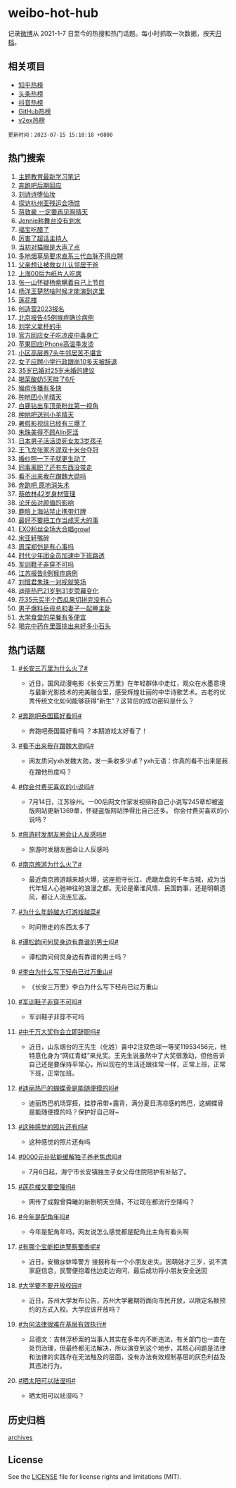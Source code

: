 # weibo-hot-hub

记录[微博](https://www.weibo.com)从 2021-1-7 日至今的热搜和热门话题。每小时抓取一次数据，按天[归档](archives)。

## 相关项目

- [知乎热榜](https://github.com/lonnyzhang423/zhihu-hot-hub)
- [头条热榜](https://github.com/lonnyzhang423/toutiao-hot-hub)
- [抖音热榜](https://github.com/lonnyzhang423/douyin-hot-hub)
- [GitHub热榜](https://github.com/lonnyzhang423/github-hot-hub)
- [v2ex热榜](https://github.com/lonnyzhang423/v2ex-hot-hub)


`更新时间：2023-07-15 15:10:18 +0800`

## 热门搜索

1. [主题教育最新学习笔记](https://m.weibo.cn/search?containerid=100103type%3D1%26t%3D10%26q%3D%23%E4%B8%BB%E9%A2%98%E6%95%99%E8%82%B2%E6%9C%80%E6%96%B0%E5%AD%A6%E4%B9%A0%E7%AC%94%E8%AE%B0%23&stream_entry_id=51&isnewpage=1&extparam=seat%3D1%26pos%3D0%26c_type%3D51%26dgr%3D0%26cate%3D10103%26stream_entry_id%3D51%26filter_type%3Drealtimehot%26display_time%3D1689405016%26pre_seqid%3D1689405016770019707106&luicode=10000011&lfid=106003type%253D25%2526t%253D3%2526disable_hot%253D1%2526filter_type%253Drealtimehot)
1. [奔跑吧后期回应](https://m.weibo.cn/search?containerid=100103type%3D1%26t%3D10%26q%3D%23%E5%A5%94%E8%B7%91%E5%90%A7%E5%90%8E%E6%9C%9F%E5%9B%9E%E5%BA%94%23&stream_entry_id=31&isnewpage=1&extparam=seat%3D1%26band_rank%3D1%26flag%3D1%26dgr%3D0%26lcate%3D5001%26filter_type%3Drealtimehot%26stream_entry_id%3D31%26pos%3D0%26c_type%3D31%26realpos%3D1%26q%3D%2523%25E5%25A5%2594%25E8%25B7%2591%25E5%2590%25A7%25E5%2590%258E%25E6%259C%259F%25E5%259B%259E%25E5%25BA%2594%2523%26cate%3D5001%26display_time%3D1689405016%26pre_seqid%3D1689405016770019707106&luicode=10000011&lfid=106003type%253D25%2526t%253D3%2526disable_hot%253D1%2526filter_type%253Drealtimehot)
1. [刘诗诗堕仙妆](https://m.weibo.cn/search?containerid=100103type%3D1%26t%3D10%26q%3D%E5%88%98%E8%AF%97%E8%AF%97%E5%A0%95%E4%BB%99%E5%A6%86&stream_entry_id=31&isnewpage=1&extparam=seat%3D1%26band_rank%3D2%26flag%3D2%26dgr%3D0%26lcate%3D5001%26filter_type%3Drealtimehot%26stream_entry_id%3D31%26pos%3D1%26c_type%3D31%26realpos%3D2%26q%3D%25E5%2588%2598%25E8%25AF%2597%25E8%25AF%2597%25E5%25A0%2595%25E4%25BB%2599%25E5%25A6%2586%26cate%3D5001%26display_time%3D1689405016%26pre_seqid%3D1689405016770019707106&luicode=10000011&lfid=106003type%253D25%2526t%253D3%2526disable_hot%253D1%2526filter_type%253Drealtimehot)
1. [探访杭州亚残运会场馆](https://m.weibo.cn/search?containerid=100103type%3D1%26t%3D10%26q%3D%23%E6%8E%A2%E8%AE%BF%E6%9D%AD%E5%B7%9E%E4%BA%9A%E6%AE%8B%E8%BF%90%E4%BC%9A%E5%9C%BA%E9%A6%86%23&stream_entry_id=31&isnewpage=1&extparam=seat%3D1%26band_rank%3D3%26flag%3D0%26dgr%3D0%26lcate%3D5001%26filter_type%3Drealtimehot%26stream_entry_id%3D31%26pos%3D2%26c_type%3D31%26realpos%3D3%26q%3D%2523%25E6%258E%25A2%25E8%25AE%25BF%25E6%259D%25AD%25E5%25B7%259E%25E4%25BA%259A%25E6%25AE%258B%25E8%25BF%2590%25E4%25BC%259A%25E5%259C%25BA%25E9%25A6%2586%2523%26cate%3D5001%26display_time%3D1689405016%26pre_seqid%3D1689405016770019707106&luicode=10000011&lfid=106003type%253D25%2526t%253D3%2526disable_hot%253D1%2526filter_type%253Drealtimehot)
1. [蒋敦豪 一定要再见啊晴天](https://m.weibo.cn/search?containerid=100103type%3D1%26t%3D10%26q%3D%E8%92%8B%E6%95%A6%E8%B1%AA+%E4%B8%80%E5%AE%9A%E8%A6%81%E5%86%8D%E8%A7%81%E5%95%8A%E6%99%B4%E5%A4%A9&stream_entry_id=31&isnewpage=1&extparam=seat%3D1%26band_rank%3D4%26flag%3D16%26dgr%3D0%26lcate%3D5001%26filter_type%3Drealtimehot%26stream_entry_id%3D31%26pos%3D3%26c_type%3D31%26realpos%3D4%26q%3D%25E8%2592%258B%25E6%2595%25A6%25E8%25B1%25AA%2520%25E4%25B8%2580%25E5%25AE%259A%25E8%25A6%2581%25E5%2586%258D%25E8%25A7%2581%25E5%2595%258A%25E6%2599%25B4%25E5%25A4%25A9%26cate%3D5001%26display_time%3D1689405016%26pre_seqid%3D1689405016770019707106&luicode=10000011&lfid=106003type%253D25%2526t%253D3%2526disable_hot%253D1%2526filter_type%253Drealtimehot)
1. [Jennie称舞台没有划水](https://m.weibo.cn/search?containerid=100103type%3D1%26t%3D10%26q%3D%23Jennie%E7%A7%B0%E8%88%9E%E5%8F%B0%E6%B2%A1%E6%9C%89%E5%88%92%E6%B0%B4%23&stream_entry_id=31&isnewpage=1&extparam=seat%3D1%26band_rank%3D5%26flag%3D2%26dgr%3D0%26lcate%3D5001%26filter_type%3Drealtimehot%26stream_entry_id%3D31%26pos%3D4%26c_type%3D31%26realpos%3D5%26q%3D%2523Jennie%25E7%25A7%25B0%25E8%2588%259E%25E5%258F%25B0%25E6%25B2%25A1%25E6%259C%2589%25E5%2588%2592%25E6%25B0%25B4%2523%26cate%3D5001%26display_time%3D1689405016%26pre_seqid%3D1689405016770019707106&luicode=10000011&lfid=106003type%253D25%2526t%253D3%2526disable_hot%253D1%2526filter_type%253Drealtimehot)
1. [福宝吃醋了](https://m.weibo.cn/search?containerid=100103type%3D1%26t%3D10%26q%3D%23%E7%A6%8F%E5%AE%9D%E5%90%83%E9%86%8B%E4%BA%86%23&stream_entry_id=31&isnewpage=1&extparam=seat%3D1%26band_rank%3D6%26flag%3D32768%26dgr%3D0%26lcate%3D5001%26filter_type%3Drealtimehot%26stream_entry_id%3D31%26pos%3D5%26c_type%3D31%26realpos%3D6%26q%3D%2523%25E7%25A6%258F%25E5%25AE%259D%25E5%2590%2583%25E9%2586%258B%25E4%25BA%2586%2523%26cate%3D5001%26display_time%3D1689405016%26pre_seqid%3D1689405016770019707106&luicode=10000011&lfid=106003type%253D25%2526t%253D3%2526disable_hot%253D1%2526filter_type%253Drealtimehot)
1. [厉害了超话主持人](https://m.weibo.cn/search?containerid=100103type%3D1%26t%3D10%26q%3D%23%E5%8E%89%E5%AE%B3%E4%BA%86%E8%B6%85%E8%AF%9D%E4%B8%BB%E6%8C%81%E4%BA%BA%23&stream_entry_id=31&isnewpage=1&extparam=seat%3D1%26band_rank%3D7%26is_ad_pos%3D1%26lcate%3D5001%26cate%3D5001%26adid%3D195893%26c_type%3D31%26dgr%3D0%26q%3D%2523%25E5%258E%2589%25E5%25AE%25B3%25E4%25BA%2586%25E8%25B6%2585%25E8%25AF%259D%25E4%25B8%25BB%25E6%258C%2581%25E4%25BA%25BA%2523%26filter_type%3Drealtimehot%26pos%3D6%26stream_entry_id%3D31%26display_time%3D1689405016%26pre_seqid%3D1689405016770019707106&luicode=10000011&lfid=106003type%253D25%2526t%253D3%2526disable_hot%253D1%2526filter_type%253Drealtimehot)
1. [当初对猫眼是大声了点](https://m.weibo.cn/search?containerid=100103type%3D1%26t%3D10%26q%3D%23%E5%BD%93%E5%88%9D%E5%AF%B9%E7%8C%AB%E7%9C%BC%E6%98%AF%E5%A4%A7%E5%A3%B0%E4%BA%86%E7%82%B9%23&stream_entry_id=31&isnewpage=1&extparam=seat%3D1%26band_rank%3D7%26flag%3D1%26dgr%3D0%26lcate%3D5001%26filter_type%3Drealtimehot%26stream_entry_id%3D31%26pos%3D7%26c_type%3D31%26realpos%3D7%26q%3D%2523%25E5%25BD%2593%25E5%2588%259D%25E5%25AF%25B9%25E7%258C%25AB%25E7%259C%25BC%25E6%2598%25AF%25E5%25A4%25A7%25E5%25A3%25B0%25E4%25BA%2586%25E7%2582%25B9%2523%26cate%3D5001%26display_time%3D1689405016%26pre_seqid%3D1689405016770019707106&luicode=10000011&lfid=106003type%253D25%2526t%253D3%2526disable_hot%253D1%2526filter_type%253Drealtimehot)
1. [多地烟草局要求直系三代血脉不得应聘](https://m.weibo.cn/search?containerid=100103type%3D1%26t%3D10%26q%3D%23%E5%A4%9A%E5%9C%B0%E7%83%9F%E8%8D%89%E5%B1%80%E8%A6%81%E6%B1%82%E7%9B%B4%E7%B3%BB%E4%B8%89%E4%BB%A3%E8%A1%80%E8%84%89%E4%B8%8D%E5%BE%97%E5%BA%94%E8%81%98%23&stream_entry_id=31&isnewpage=1&extparam=seat%3D1%26band_rank%3D8%26flag%3D0%26dgr%3D0%26lcate%3D5001%26filter_type%3Drealtimehot%26stream_entry_id%3D31%26pos%3D8%26c_type%3D31%26realpos%3D8%26q%3D%2523%25E5%25A4%259A%25E5%259C%25B0%25E7%2583%259F%25E8%258D%2589%25E5%25B1%2580%25E8%25A6%2581%25E6%25B1%2582%25E7%259B%25B4%25E7%25B3%25BB%25E4%25B8%2589%25E4%25BB%25A3%25E8%25A1%2580%25E8%2584%2589%25E4%25B8%258D%25E5%25BE%2597%25E5%25BA%2594%25E8%2581%2598%2523%26cate%3D5001%26display_time%3D1689405016%26pre_seqid%3D1689405016770019707106&luicode=10000011&lfid=106003type%253D25%2526t%253D3%2526disable_hot%253D1%2526filter_type%253Drealtimehot)
1. [父亲想让被救女儿认邻居干爸](https://m.weibo.cn/search?containerid=100103type%3D1%26t%3D10%26q%3D%23%E7%88%B6%E4%BA%B2%E6%83%B3%E8%AE%A9%E8%A2%AB%E6%95%91%E5%A5%B3%E5%84%BF%E8%AE%A4%E9%82%BB%E5%B1%85%E5%B9%B2%E7%88%B8%23&stream_entry_id=31&isnewpage=1&extparam=seat%3D1%26band_rank%3D9%26flag%3D32768%26dgr%3D0%26lcate%3D5001%26filter_type%3Drealtimehot%26stream_entry_id%3D31%26pos%3D9%26c_type%3D31%26realpos%3D9%26q%3D%2523%25E7%2588%25B6%25E4%25BA%25B2%25E6%2583%25B3%25E8%25AE%25A9%25E8%25A2%25AB%25E6%2595%2591%25E5%25A5%25B3%25E5%2584%25BF%25E8%25AE%25A4%25E9%2582%25BB%25E5%25B1%2585%25E5%25B9%25B2%25E7%2588%25B8%2523%26cate%3D5001%26display_time%3D1689405016%26pre_seqid%3D1689405016770019707106&luicode=10000011&lfid=106003type%253D25%2526t%253D3%2526disable_hot%253D1%2526filter_type%253Drealtimehot)
1. [上海00后为纸片人吃席](https://m.weibo.cn/search?containerid=100103type%3D1%26t%3D10%26q%3D%23%E4%B8%8A%E6%B5%B700%E5%90%8E%E4%B8%BA%E7%BA%B8%E7%89%87%E4%BA%BA%E5%90%83%E5%B8%AD%23&stream_entry_id=31&isnewpage=1&extparam=seat%3D1%26band_rank%3D10%26flag%3D0%26dgr%3D0%26lcate%3D5001%26filter_type%3Drealtimehot%26stream_entry_id%3D31%26pos%3D10%26c_type%3D31%26realpos%3D10%26q%3D%2523%25E4%25B8%258A%25E6%25B5%25B700%25E5%2590%258E%25E4%25B8%25BA%25E7%25BA%25B8%25E7%2589%2587%25E4%25BA%25BA%25E5%2590%2583%25E5%25B8%25AD%2523%26cate%3D5001%26display_time%3D1689405016%26pre_seqid%3D1689405016770019707106&luicode=10000011&lfid=106003type%253D25%2526t%253D3%2526disable_hot%253D1%2526filter_type%253Drealtimehot)
1. [张一山怀疑杨紫瞒着自己上节目](https://m.weibo.cn/search?containerid=100103type%3D1%26t%3D10%26q%3D%23%E5%BC%A0%E4%B8%80%E5%B1%B1%E6%80%80%E7%96%91%E6%9D%A8%E7%B4%AB%E7%9E%92%E7%9D%80%E8%87%AA%E5%B7%B1%E4%B8%8A%E8%8A%82%E7%9B%AE%23&stream_entry_id=31&isnewpage=1&extparam=seat%3D1%26band_rank%3D11%26flag%3D2%26dgr%3D0%26lcate%3D5001%26filter_type%3Drealtimehot%26stream_entry_id%3D31%26pos%3D11%26c_type%3D31%26realpos%3D11%26q%3D%2523%25E5%25BC%25A0%25E4%25B8%2580%25E5%25B1%25B1%25E6%2580%2580%25E7%2596%2591%25E6%259D%25A8%25E7%25B4%25AB%25E7%259E%2592%25E7%259D%2580%25E8%2587%25AA%25E5%25B7%25B1%25E4%25B8%258A%25E8%258A%2582%25E7%259B%25AE%2523%26cate%3D5001%26display_time%3D1689405016%26pre_seqid%3D1689405016770019707106&luicode=10000011&lfid=106003type%253D25%2526t%253D3%2526disable_hot%253D1%2526filter_type%253Drealtimehot)
1. [杨洋王楚然啥时候才能演到这里](https://m.weibo.cn/search?containerid=100103type%3D1%26t%3D10%26q%3D%23%E6%9D%A8%E6%B4%8B%E7%8E%8B%E6%A5%9A%E7%84%B6%E5%95%A5%E6%97%B6%E5%80%99%E6%89%8D%E8%83%BD%E6%BC%94%E5%88%B0%E8%BF%99%E9%87%8C%23&stream_entry_id=31&isnewpage=1&extparam=seat%3D1%26band_rank%3D12%26flag%3D1%26dgr%3D0%26lcate%3D5001%26filter_type%3Drealtimehot%26stream_entry_id%3D31%26pos%3D12%26c_type%3D31%26realpos%3D12%26q%3D%2523%25E6%259D%25A8%25E6%25B4%258B%25E7%258E%258B%25E6%25A5%259A%25E7%2584%25B6%25E5%2595%25A5%25E6%2597%25B6%25E5%2580%2599%25E6%2589%258D%25E8%2583%25BD%25E6%25BC%2594%25E5%2588%25B0%25E8%25BF%2599%25E9%2587%258C%2523%26cate%3D5001%26display_time%3D1689405016%26pre_seqid%3D1689405016770019707106&luicode=10000011&lfid=106003type%253D25%2526t%253D3%2526disable_hot%253D1%2526filter_type%253Drealtimehot)
1. [莲花楼](https://m.weibo.cn/search?containerid=100103type%3D1%26t%3D10%26q%3D%E8%8E%B2%E8%8A%B1%E6%A5%BC&stream_entry_id=31&isnewpage=1&extparam=seat%3D1%26band_rank%3D13%26flag%3D1%26dgr%3D0%26lcate%3D5001%26filter_type%3Drealtimehot%26stream_entry_id%3D31%26pos%3D13%26c_type%3D31%26realpos%3D13%26q%3D%25E8%258E%25B2%25E8%258A%25B1%25E6%25A5%25BC%26cate%3D5001%26display_time%3D1689405016%26pre_seqid%3D1689405016770019707106&luicode=10000011&lfid=106003type%253D25%2526t%253D3%2526disable_hot%253D1%2526filter_type%253Drealtimehot)
1. [创造营2023报名](https://m.weibo.cn/search?containerid=100103type%3D1%26t%3D10%26q%3D%23%E5%88%9B%E9%80%A0%E8%90%A52023%E6%8A%A5%E5%90%8D%23&stream_entry_id=31&isnewpage=1&extparam=seat%3D1%26band_rank%3D14%26flag%3D1%26dgr%3D0%26lcate%3D5001%26filter_type%3Drealtimehot%26stream_entry_id%3D31%26pos%3D14%26c_type%3D31%26realpos%3D14%26q%3D%2523%25E5%2588%259B%25E9%2580%25A0%25E8%2590%25A52023%25E6%258A%25A5%25E5%2590%258D%2523%26cate%3D5001%26display_time%3D1689405016%26pre_seqid%3D1689405016770019707106&luicode=10000011&lfid=106003type%253D25%2526t%253D3%2526disable_hot%253D1%2526filter_type%253Drealtimehot)
1. [北京报告45例猴痘确诊病例](https://m.weibo.cn/search?containerid=100103type%3D1%26t%3D10%26q%3D%23%E5%8C%97%E4%BA%AC%E6%8A%A5%E5%91%8A45%E4%BE%8B%E7%8C%B4%E7%97%98%E7%A1%AE%E8%AF%8A%E7%97%85%E4%BE%8B%23&stream_entry_id=31&isnewpage=1&extparam=seat%3D1%26band_rank%3D15%26flag%3D0%26dgr%3D0%26lcate%3D5001%26filter_type%3Drealtimehot%26stream_entry_id%3D31%26pos%3D15%26c_type%3D31%26realpos%3D15%26q%3D%2523%25E5%258C%2597%25E4%25BA%25AC%25E6%258A%25A5%25E5%2591%258A45%25E4%25BE%258B%25E7%258C%25B4%25E7%2597%2598%25E7%25A1%25AE%25E8%25AF%258A%25E7%2597%2585%25E4%25BE%258B%2523%26cate%3D5001%26display_time%3D1689405016%26pre_seqid%3D1689405016770019707106&luicode=10000011&lfid=106003type%253D25%2526t%253D3%2526disable_hot%253D1%2526filter_type%253Drealtimehot)
1. [刘学义拿杯的手](https://m.weibo.cn/search?containerid=100103type%3D1%26t%3D10%26q%3D%23%E5%88%98%E5%AD%A6%E4%B9%89%E6%8B%BF%E6%9D%AF%E7%9A%84%E6%89%8B%23&stream_entry_id=31&isnewpage=1&extparam=seat%3D1%26band_rank%3D16%26flag%3D1%26dgr%3D0%26lcate%3D5001%26filter_type%3Drealtimehot%26stream_entry_id%3D31%26pos%3D16%26c_type%3D31%26realpos%3D16%26q%3D%2523%25E5%2588%2598%25E5%25AD%25A6%25E4%25B9%2589%25E6%258B%25BF%25E6%259D%25AF%25E7%259A%2584%25E6%2589%258B%2523%26cate%3D5001%26display_time%3D1689405016%26pre_seqid%3D1689405016770019707106&luicode=10000011&lfid=106003type%253D25%2526t%253D3%2526disable_hot%253D1%2526filter_type%253Drealtimehot)
1. [官方回应女子吃凉皮中毒身亡](https://m.weibo.cn/search?containerid=100103type%3D1%26t%3D10%26q%3D%23%E5%AE%98%E6%96%B9%E5%9B%9E%E5%BA%94%E5%A5%B3%E5%AD%90%E5%90%83%E5%87%89%E7%9A%AE%E4%B8%AD%E6%AF%92%E8%BA%AB%E4%BA%A1%23&stream_entry_id=31&isnewpage=1&extparam=seat%3D1%26band_rank%3D17%26flag%3D0%26dgr%3D0%26lcate%3D5001%26filter_type%3Drealtimehot%26stream_entry_id%3D31%26pos%3D17%26c_type%3D31%26realpos%3D17%26q%3D%2523%25E5%25AE%2598%25E6%2596%25B9%25E5%259B%259E%25E5%25BA%2594%25E5%25A5%25B3%25E5%25AD%2590%25E5%2590%2583%25E5%2587%2589%25E7%259A%25AE%25E4%25B8%25AD%25E6%25AF%2592%25E8%25BA%25AB%25E4%25BA%25A1%2523%26cate%3D5001%26display_time%3D1689405016%26pre_seqid%3D1689405016770019707106&luicode=10000011&lfid=106003type%253D25%2526t%253D3%2526disable_hot%253D1%2526filter_type%253Drealtimehot)
1. [苹果回应iPhone高温季发烫](https://m.weibo.cn/search?containerid=100103type%3D1%26t%3D10%26q%3D%23%E8%8B%B9%E6%9E%9C%E5%9B%9E%E5%BA%94iPhone%E9%AB%98%E6%B8%A9%E5%AD%A3%E5%8F%91%E7%83%AB%23&stream_entry_id=31&isnewpage=1&extparam=seat%3D1%26band_rank%3D18%26flag%3D0%26dgr%3D0%26lcate%3D5001%26filter_type%3Drealtimehot%26stream_entry_id%3D31%26pos%3D18%26c_type%3D31%26realpos%3D18%26q%3D%2523%25E8%258B%25B9%25E6%259E%259C%25E5%259B%259E%25E5%25BA%2594iPhone%25E9%25AB%2598%25E6%25B8%25A9%25E5%25AD%25A3%25E5%258F%2591%25E7%2583%25AB%2523%26cate%3D5001%26display_time%3D1689405016%26pre_seqid%3D1689405016770019707106&luicode=10000011&lfid=106003type%253D25%2526t%253D3%2526disable_hot%253D1%2526filter_type%253Drealtimehot)
1. [小区高层养7头牛邻居苦不堪言](https://m.weibo.cn/search?containerid=100103type%3D1%26t%3D10%26q%3D%23%E5%B0%8F%E5%8C%BA%E9%AB%98%E5%B1%82%E5%85%BB7%E5%A4%B4%E7%89%9B%E9%82%BB%E5%B1%85%E8%8B%A6%E4%B8%8D%E5%A0%AA%E8%A8%80%23&stream_entry_id=31&isnewpage=1&extparam=seat%3D1%26band_rank%3D19%26flag%3D0%26dgr%3D0%26lcate%3D5001%26filter_type%3Drealtimehot%26stream_entry_id%3D31%26pos%3D19%26c_type%3D31%26realpos%3D19%26q%3D%2523%25E5%25B0%258F%25E5%258C%25BA%25E9%25AB%2598%25E5%25B1%2582%25E5%2585%25BB7%25E5%25A4%25B4%25E7%2589%259B%25E9%2582%25BB%25E5%25B1%2585%25E8%258B%25A6%25E4%25B8%258D%25E5%25A0%25AA%25E8%25A8%2580%2523%26cate%3D5001%26display_time%3D1689405016%26pre_seqid%3D1689405016770019707106&luicode=10000011&lfid=106003type%253D25%2526t%253D3%2526disable_hot%253D1%2526filter_type%253Drealtimehot)
1. [女子应聘小学行政跟岗10多天被辞退](https://m.weibo.cn/search?containerid=100103type%3D1%26t%3D10%26q%3D%23%E5%A5%B3%E5%AD%90%E5%BA%94%E8%81%98%E5%B0%8F%E5%AD%A6%E8%A1%8C%E6%94%BF%E8%B7%9F%E5%B2%9710%E5%A4%9A%E5%A4%A9%E8%A2%AB%E8%BE%9E%E9%80%80%23&stream_entry_id=31&isnewpage=1&extparam=seat%3D1%26band_rank%3D20%26flag%3D0%26dgr%3D0%26lcate%3D5001%26filter_type%3Drealtimehot%26stream_entry_id%3D31%26pos%3D20%26c_type%3D31%26realpos%3D20%26q%3D%2523%25E5%25A5%25B3%25E5%25AD%2590%25E5%25BA%2594%25E8%2581%2598%25E5%25B0%258F%25E5%25AD%25A6%25E8%25A1%258C%25E6%2594%25BF%25E8%25B7%259F%25E5%25B2%259710%25E5%25A4%259A%25E5%25A4%25A9%25E8%25A2%25AB%25E8%25BE%259E%25E9%2580%2580%2523%26cate%3D5001%26display_time%3D1689405016%26pre_seqid%3D1689405016770019707106&luicode=10000011&lfid=106003type%253D25%2526t%253D3%2526disable_hot%253D1%2526filter_type%253Drealtimehot)
1. [35岁已婚对25岁未婚的建议](https://m.weibo.cn/search?containerid=100103type%3D1%26t%3D10%26q%3D%2335%E5%B2%81%E5%B7%B2%E5%A9%9A%E5%AF%B925%E5%B2%81%E6%9C%AA%E5%A9%9A%E7%9A%84%E5%BB%BA%E8%AE%AE%23&stream_entry_id=31&isnewpage=1&extparam=seat%3D1%26band_rank%3D21%26flag%3D0%26dgr%3D0%26lcate%3D5001%26filter_type%3Drealtimehot%26stream_entry_id%3D31%26pos%3D21%26c_type%3D31%26realpos%3D21%26q%3D%252335%25E5%25B2%2581%25E5%25B7%25B2%25E5%25A9%259A%25E5%25AF%25B925%25E5%25B2%2581%25E6%259C%25AA%25E5%25A9%259A%25E7%259A%2584%25E5%25BB%25BA%25E8%25AE%25AE%2523%26cate%3D5001%26display_time%3D1689405016%26pre_seqid%3D1689405016770019707106&luicode=10000011&lfid=106003type%253D25%2526t%253D3%2526disable_hot%253D1%2526filter_type%253Drealtimehot)
1. [喝茉酸奶5天胖了6斤](https://m.weibo.cn/search?containerid=100103type%3D1%26t%3D10%26q%3D%23%E5%96%9D%E8%8C%89%E9%85%B8%E5%A5%B65%E5%A4%A9%E8%83%96%E4%BA%866%E6%96%A4%23&stream_entry_id=31&isnewpage=1&extparam=seat%3D1%26band_rank%3D22%26flag%3D0%26dgr%3D0%26lcate%3D5001%26filter_type%3Drealtimehot%26stream_entry_id%3D31%26pos%3D22%26c_type%3D31%26realpos%3D22%26q%3D%2523%25E5%2596%259D%25E8%258C%2589%25E9%2585%25B8%25E5%25A5%25B65%25E5%25A4%25A9%25E8%2583%2596%25E4%25BA%25866%25E6%2596%25A4%2523%26cate%3D5001%26display_time%3D1689405016%26pre_seqid%3D1689405016770019707106&luicode=10000011&lfid=106003type%253D25%2526t%253D3%2526disable_hot%253D1%2526filter_type%253Drealtimehot)
1. [猴痘传播有多快](https://m.weibo.cn/search?containerid=100103type%3D1%26t%3D10%26q%3D%23%E7%8C%B4%E7%97%98%E4%BC%A0%E6%92%AD%E6%9C%89%E5%A4%9A%E5%BF%AB%23&stream_entry_id=31&isnewpage=1&extparam=seat%3D1%26band_rank%3D23%26flag%3D1%26dgr%3D0%26lcate%3D5001%26filter_type%3Drealtimehot%26stream_entry_id%3D31%26pos%3D23%26c_type%3D31%26realpos%3D23%26q%3D%2523%25E7%258C%25B4%25E7%2597%2598%25E4%25BC%25A0%25E6%2592%25AD%25E6%259C%2589%25E5%25A4%259A%25E5%25BF%25AB%2523%26cate%3D5001%26display_time%3D1689405016%26pre_seqid%3D1689405016770019707106&luicode=10000011&lfid=106003type%253D25%2526t%253D3%2526disable_hot%253D1%2526filter_type%253Drealtimehot)
1. [种地团小羊晴天](https://m.weibo.cn/search?containerid=100103type%3D1%26t%3D10%26q%3D%E7%A7%8D%E5%9C%B0%E5%9B%A2%E5%B0%8F%E7%BE%8A%E6%99%B4%E5%A4%A9&stream_entry_id=31&isnewpage=1&extparam=seat%3D1%26band_rank%3D24%26flag%3D0%26dgr%3D0%26lcate%3D5001%26filter_type%3Drealtimehot%26stream_entry_id%3D31%26pos%3D24%26c_type%3D31%26realpos%3D24%26q%3D%25E7%25A7%258D%25E5%259C%25B0%25E5%259B%25A2%25E5%25B0%258F%25E7%25BE%258A%25E6%2599%25B4%25E5%25A4%25A9%26cate%3D5001%26display_time%3D1689405016%26pre_seqid%3D1689405016770019707106&luicode=10000011&lfid=106003type%253D25%2526t%253D3%2526disable_hot%253D1%2526filter_type%253Drealtimehot)
1. [白鹿钻出车顶录粉丝第一视角](https://m.weibo.cn/search?containerid=100103type%3D1%26t%3D10%26q%3D%23%E7%99%BD%E9%B9%BF%E9%92%BB%E5%87%BA%E8%BD%A6%E9%A1%B6%E5%BD%95%E7%B2%89%E4%B8%9D%E7%AC%AC%E4%B8%80%E8%A7%86%E8%A7%92%23&stream_entry_id=31&isnewpage=1&extparam=seat%3D1%26band_rank%3D25%26flag%3D1%26dgr%3D0%26lcate%3D5001%26filter_type%3Drealtimehot%26stream_entry_id%3D31%26pos%3D25%26c_type%3D31%26realpos%3D25%26q%3D%2523%25E7%2599%25BD%25E9%25B9%25BF%25E9%2592%25BB%25E5%2587%25BA%25E8%25BD%25A6%25E9%25A1%25B6%25E5%25BD%2595%25E7%25B2%2589%25E4%25B8%259D%25E7%25AC%25AC%25E4%25B8%2580%25E8%25A7%2586%25E8%25A7%2592%2523%26cate%3D5001%26display_time%3D1689405016%26pre_seqid%3D1689405016770019707106&luicode=10000011&lfid=106003type%253D25%2526t%253D3%2526disable_hot%253D1%2526filter_type%253Drealtimehot)
1. [种地吧送别小羊晴天](https://m.weibo.cn/search?containerid=100103type%3D1%26t%3D10%26q%3D%23%E7%A7%8D%E5%9C%B0%E5%90%A7%E9%80%81%E5%88%AB%E5%B0%8F%E7%BE%8A%E6%99%B4%E5%A4%A9%23&stream_entry_id=31&isnewpage=1&extparam=seat%3D1%26band_rank%3D26%26flag%3D0%26dgr%3D0%26lcate%3D5001%26filter_type%3Drealtimehot%26stream_entry_id%3D31%26pos%3D26%26c_type%3D31%26realpos%3D26%26q%3D%2523%25E7%25A7%258D%25E5%259C%25B0%25E5%2590%25A7%25E9%2580%2581%25E5%2588%25AB%25E5%25B0%258F%25E7%25BE%258A%25E6%2599%25B4%25E5%25A4%25A9%2523%26cate%3D5001%26display_time%3D1689405016%26pre_seqid%3D1689405016770019707106&luicode=10000011&lfid=106003type%253D25%2526t%253D3%2526disable_hot%253D1%2526filter_type%253Drealtimehot)
1. [暑假影视综已经有三爆了](https://m.weibo.cn/search?containerid=100103type%3D1%26t%3D10%26q%3D%23%E6%9A%91%E5%81%87%E5%BD%B1%E8%A7%86%E7%BB%BC%E5%B7%B2%E7%BB%8F%E6%9C%89%E4%B8%89%E7%88%86%E4%BA%86%23&stream_entry_id=31&isnewpage=1&extparam=seat%3D1%26band_rank%3D27%26flag%3D1%26dgr%3D0%26lcate%3D5001%26filter_type%3Drealtimehot%26stream_entry_id%3D31%26pos%3D27%26c_type%3D31%26realpos%3D27%26q%3D%2523%25E6%259A%2591%25E5%2581%2587%25E5%25BD%25B1%25E8%25A7%2586%25E7%25BB%25BC%25E5%25B7%25B2%25E7%25BB%258F%25E6%259C%2589%25E4%25B8%2589%25E7%2588%2586%25E4%25BA%2586%2523%26cate%3D5001%26display_time%3D1689405016%26pre_seqid%3D1689405016770019707106&luicode=10000011&lfid=106003type%253D25%2526t%253D3%2526disable_hot%253D1%2526filter_type%253Drealtimehot)
1. [朱珠美得不顾Alin死活](https://m.weibo.cn/search?containerid=100103type%3D1%26t%3D10%26q%3D%23%E6%9C%B1%E7%8F%A0%E7%BE%8E%E5%BE%97%E4%B8%8D%E9%A1%BEAlin%E6%AD%BB%E6%B4%BB%23&stream_entry_id=31&isnewpage=1&extparam=seat%3D1%26band_rank%3D28%26flag%3D0%26dgr%3D0%26lcate%3D5001%26filter_type%3Drealtimehot%26stream_entry_id%3D31%26pos%3D28%26c_type%3D31%26realpos%3D28%26q%3D%2523%25E6%259C%25B1%25E7%258F%25A0%25E7%25BE%258E%25E5%25BE%2597%25E4%25B8%258D%25E9%25A1%25BEAlin%25E6%25AD%25BB%25E6%25B4%25BB%2523%26cate%3D5001%26display_time%3D1689405016%26pre_seqid%3D1689405016770019707106&luicode=10000011&lfid=106003type%253D25%2526t%253D3%2526disable_hot%253D1%2526filter_type%253Drealtimehot)
1. [日本男子活活烫死女友3岁孩子](https://m.weibo.cn/search?containerid=100103type%3D1%26t%3D10%26q%3D%23%E6%97%A5%E6%9C%AC%E7%94%B7%E5%AD%90%E6%B4%BB%E6%B4%BB%E7%83%AB%E6%AD%BB%E5%A5%B3%E5%8F%8B3%E5%B2%81%E5%AD%A9%E5%AD%90%23&stream_entry_id=31&isnewpage=1&extparam=seat%3D1%26band_rank%3D29%26flag%3D0%26dgr%3D0%26lcate%3D5001%26filter_type%3Drealtimehot%26stream_entry_id%3D31%26pos%3D29%26c_type%3D31%26realpos%3D29%26q%3D%2523%25E6%2597%25A5%25E6%259C%25AC%25E7%2594%25B7%25E5%25AD%2590%25E6%25B4%25BB%25E6%25B4%25BB%25E7%2583%25AB%25E6%25AD%25BB%25E5%25A5%25B3%25E5%258F%258B3%25E5%25B2%2581%25E5%25AD%25A9%25E5%25AD%2590%2523%26cate%3D5001%26display_time%3D1689405016%26pre_seqid%3D1689405016770019707106&luicode=10000011&lfid=106003type%253D25%2526t%253D3%2526disable_hot%253D1%2526filter_type%253Drealtimehot)
1. [王飞龙张家齐混双十米台夺冠](https://m.weibo.cn/search?containerid=100103type%3D1%26t%3D10%26q%3D%23%E7%8E%8B%E9%A3%9E%E9%BE%99%E5%BC%A0%E5%AE%B6%E9%BD%90%E6%B7%B7%E5%8F%8C%E5%8D%81%E7%B1%B3%E5%8F%B0%E5%A4%BA%E5%86%A0%23&stream_entry_id=31&isnewpage=1&extparam=seat%3D1%26band_rank%3D30%26flag%3D0%26dgr%3D0%26lcate%3D5001%26filter_type%3Drealtimehot%26stream_entry_id%3D31%26pos%3D30%26c_type%3D31%26realpos%3D30%26q%3D%2523%25E7%258E%258B%25E9%25A3%259E%25E9%25BE%2599%25E5%25BC%25A0%25E5%25AE%25B6%25E9%25BD%2590%25E6%25B7%25B7%25E5%258F%258C%25E5%258D%2581%25E7%25B1%25B3%25E5%258F%25B0%25E5%25A4%25BA%25E5%2586%25A0%2523%26cate%3D5001%26display_time%3D1689405016%26pre_seqid%3D1689405016770019707106&luicode=10000011&lfid=106003type%253D25%2526t%253D3%2526disable_hot%253D1%2526filter_type%253Drealtimehot)
1. [婚纱照一下子就更生动了](https://m.weibo.cn/search?containerid=100103type%3D1%26t%3D10%26q%3D%E5%A9%9A%E7%BA%B1%E7%85%A7%E4%B8%80%E4%B8%8B%E5%AD%90%E5%B0%B1%E6%9B%B4%E7%94%9F%E5%8A%A8%E4%BA%86&stream_entry_id=31&isnewpage=1&extparam=seat%3D1%26band_rank%3D31%26flag%3D1%26dgr%3D0%26lcate%3D5001%26filter_type%3Drealtimehot%26stream_entry_id%3D31%26pos%3D31%26c_type%3D31%26realpos%3D31%26q%3D%25E5%25A9%259A%25E7%25BA%25B1%25E7%2585%25A7%25E4%25B8%2580%25E4%25B8%258B%25E5%25AD%2590%25E5%25B0%25B1%25E6%259B%25B4%25E7%2594%259F%25E5%258A%25A8%25E4%25BA%2586%26cate%3D5001%26display_time%3D1689405016%26pre_seqid%3D1689405016770019707106&luicode=10000011&lfid=106003type%253D25%2526t%253D3%2526disable_hot%253D1%2526filter_type%253Drealtimehot)
1. [同事离职了还有东西没带走](https://m.weibo.cn/search?containerid=100103type%3D1%26t%3D10%26q%3D%E5%90%8C%E4%BA%8B%E7%A6%BB%E8%81%8C%E4%BA%86%E8%BF%98%E6%9C%89%E4%B8%9C%E8%A5%BF%E6%B2%A1%E5%B8%A6%E8%B5%B0&stream_entry_id=31&isnewpage=1&extparam=seat%3D1%26band_rank%3D32%26flag%3D1%26dgr%3D0%26lcate%3D5001%26filter_type%3Drealtimehot%26stream_entry_id%3D31%26pos%3D32%26c_type%3D31%26realpos%3D32%26q%3D%25E5%2590%258C%25E4%25BA%258B%25E7%25A6%25BB%25E8%2581%258C%25E4%25BA%2586%25E8%25BF%2598%25E6%259C%2589%25E4%25B8%259C%25E8%25A5%25BF%25E6%25B2%25A1%25E5%25B8%25A6%25E8%25B5%25B0%26cate%3D5001%26display_time%3D1689405016%26pre_seqid%3D1689405016770019707106&luicode=10000011&lfid=106003type%253D25%2526t%253D3%2526disable_hot%253D1%2526filter_type%253Drealtimehot)
1. [看不出来我在蹭魏大勋吗](https://m.weibo.cn/search?containerid=100103type%3D1%26t%3D10%26q%3D%23%E7%9C%8B%E4%B8%8D%E5%87%BA%E6%9D%A5%E6%88%91%E5%9C%A8%E8%B9%AD%E9%AD%8F%E5%A4%A7%E5%8B%8B%E5%90%97%23&stream_entry_id=31&isnewpage=1&extparam=seat%3D1%26band_rank%3D33%26flag%3D1%26dgr%3D0%26lcate%3D5001%26filter_type%3Drealtimehot%26stream_entry_id%3D31%26pos%3D33%26c_type%3D31%26realpos%3D33%26q%3D%2523%25E7%259C%258B%25E4%25B8%258D%25E5%2587%25BA%25E6%259D%25A5%25E6%2588%2591%25E5%259C%25A8%25E8%25B9%25AD%25E9%25AD%258F%25E5%25A4%25A7%25E5%258B%258B%25E5%2590%2597%2523%26cate%3D5001%26display_time%3D1689405016%26pre_seqid%3D1689405016770019707106&luicode=10000011&lfid=106003type%253D25%2526t%253D3%2526disable_hot%253D1%2526filter_type%253Drealtimehot)
1. [奔跑吧 原地消失术](https://m.weibo.cn/search?containerid=100103type%3D1%26t%3D10%26q%3D%E5%A5%94%E8%B7%91%E5%90%A7+%E5%8E%9F%E5%9C%B0%E6%B6%88%E5%A4%B1%E6%9C%AF&stream_entry_id=31&isnewpage=1&extparam=seat%3D1%26band_rank%3D34%26flag%3D0%26dgr%3D0%26lcate%3D5001%26filter_type%3Drealtimehot%26stream_entry_id%3D31%26pos%3D34%26c_type%3D31%26realpos%3D34%26q%3D%25E5%25A5%2594%25E8%25B7%2591%25E5%2590%25A7%2520%25E5%258E%259F%25E5%259C%25B0%25E6%25B6%2588%25E5%25A4%25B1%25E6%259C%25AF%26cate%3D5001%26display_time%3D1689405016%26pre_seqid%3D1689405016770019707106&luicode=10000011&lfid=106003type%253D25%2526t%253D3%2526disable_hot%253D1%2526filter_type%253Drealtimehot)
1. [蔡依林42岁身材管理](https://m.weibo.cn/search?containerid=100103type%3D1%26t%3D10%26q%3D%23%E8%94%A1%E4%BE%9D%E6%9E%9742%E5%B2%81%E8%BA%AB%E6%9D%90%E7%AE%A1%E7%90%86%23&stream_entry_id=31&isnewpage=1&extparam=seat%3D1%26band_rank%3D35%26flag%3D1%26dgr%3D0%26lcate%3D5001%26filter_type%3Drealtimehot%26stream_entry_id%3D31%26pos%3D35%26c_type%3D31%26realpos%3D35%26q%3D%2523%25E8%2594%25A1%25E4%25BE%259D%25E6%259E%259742%25E5%25B2%2581%25E8%25BA%25AB%25E6%259D%2590%25E7%25AE%25A1%25E7%2590%2586%2523%26cate%3D5001%26display_time%3D1689405016%26pre_seqid%3D1689405016770019707106&luicode=10000011&lfid=106003type%253D25%2526t%253D3%2526disable_hot%253D1%2526filter_type%253Drealtimehot)
1. [论牙齿对颜值的影响](https://m.weibo.cn/search?containerid=100103type%3D1%26t%3D10%26q%3D%E8%AE%BA%E7%89%99%E9%BD%BF%E5%AF%B9%E9%A2%9C%E5%80%BC%E7%9A%84%E5%BD%B1%E5%93%8D&stream_entry_id=31&isnewpage=1&extparam=seat%3D1%26band_rank%3D36%26flag%3D1%26dgr%3D0%26lcate%3D5001%26filter_type%3Drealtimehot%26stream_entry_id%3D31%26pos%3D36%26c_type%3D31%26realpos%3D36%26q%3D%25E8%25AE%25BA%25E7%2589%2599%25E9%25BD%25BF%25E5%25AF%25B9%25E9%25A2%259C%25E5%2580%25BC%25E7%259A%2584%25E5%25BD%25B1%25E5%2593%258D%26cate%3D5001%26display_time%3D1689405016%26pre_seqid%3D1689405016770019707106&luicode=10000011&lfid=106003type%253D25%2526t%253D3%2526disable_hot%253D1%2526filter_type%253Drealtimehot)
1. [鹿晗上海站禁止携带灯牌](https://m.weibo.cn/search?containerid=100103type%3D1%26t%3D10%26q%3D%23%E9%B9%BF%E6%99%97%E4%B8%8A%E6%B5%B7%E7%AB%99%E7%A6%81%E6%AD%A2%E6%90%BA%E5%B8%A6%E7%81%AF%E7%89%8C%23&stream_entry_id=31&isnewpage=1&extparam=seat%3D1%26band_rank%3D37%26flag%3D0%26dgr%3D0%26lcate%3D5001%26filter_type%3Drealtimehot%26stream_entry_id%3D31%26pos%3D37%26c_type%3D31%26realpos%3D37%26q%3D%2523%25E9%25B9%25BF%25E6%2599%2597%25E4%25B8%258A%25E6%25B5%25B7%25E7%25AB%2599%25E7%25A6%2581%25E6%25AD%25A2%25E6%2590%25BA%25E5%25B8%25A6%25E7%2581%25AF%25E7%2589%258C%2523%26cate%3D5001%26display_time%3D1689405016%26pre_seqid%3D1689405016770019707106&luicode=10000011&lfid=106003type%253D25%2526t%253D3%2526disable_hot%253D1%2526filter_type%253Drealtimehot)
1. [最好不要把工作当成天大的事](https://m.weibo.cn/search?containerid=100103type%3D1%26t%3D10%26q%3D%23%E6%9C%80%E5%A5%BD%E4%B8%8D%E8%A6%81%E6%8A%8A%E5%B7%A5%E4%BD%9C%E5%BD%93%E6%88%90%E5%A4%A9%E5%A4%A7%E7%9A%84%E4%BA%8B%23&stream_entry_id=31&isnewpage=1&extparam=seat%3D1%26band_rank%3D38%26flag%3D0%26dgr%3D0%26lcate%3D5001%26filter_type%3Drealtimehot%26stream_entry_id%3D31%26pos%3D38%26c_type%3D31%26realpos%3D38%26q%3D%2523%25E6%259C%2580%25E5%25A5%25BD%25E4%25B8%258D%25E8%25A6%2581%25E6%258A%258A%25E5%25B7%25A5%25E4%25BD%259C%25E5%25BD%2593%25E6%2588%2590%25E5%25A4%25A9%25E5%25A4%25A7%25E7%259A%2584%25E4%25BA%258B%2523%26cate%3D5001%26display_time%3D1689405016%26pre_seqid%3D1689405016770019707106&luicode=10000011&lfid=106003type%253D25%2526t%253D3%2526disable_hot%253D1%2526filter_type%253Drealtimehot)
1. [EXO粉丝全场大合唱growl](https://m.weibo.cn/search?containerid=100103type%3D1%26t%3D10%26q%3D%23EXO%E7%B2%89%E4%B8%9D%E5%85%A8%E5%9C%BA%E5%A4%A7%E5%90%88%E5%94%B1growl%23&stream_entry_id=31&isnewpage=1&extparam=seat%3D1%26band_rank%3D39%26flag%3D1%26dgr%3D0%26lcate%3D5001%26filter_type%3Drealtimehot%26stream_entry_id%3D31%26pos%3D39%26c_type%3D31%26realpos%3D39%26q%3D%2523EXO%25E7%25B2%2589%25E4%25B8%259D%25E5%2585%25A8%25E5%259C%25BA%25E5%25A4%25A7%25E5%2590%2588%25E5%2594%25B1growl%2523%26cate%3D5001%26display_time%3D1689405016%26pre_seqid%3D1689405016770019707106&luicode=10000011&lfid=106003type%253D25%2526t%253D3%2526disable_hot%253D1%2526filter_type%253Drealtimehot)
1. [宋亚轩嘴碎](https://m.weibo.cn/search?containerid=100103type%3D1%26t%3D10%26q%3D%23%E5%AE%8B%E4%BA%9A%E8%BD%A9%E5%98%B4%E7%A2%8E%23&stream_entry_id=31&isnewpage=1&extparam=seat%3D1%26band_rank%3D40%26flag%3D1%26dgr%3D0%26lcate%3D5001%26filter_type%3Drealtimehot%26stream_entry_id%3D31%26pos%3D40%26c_type%3D31%26realpos%3D40%26q%3D%2523%25E5%25AE%258B%25E4%25BA%259A%25E8%25BD%25A9%25E5%2598%25B4%25E7%25A2%258E%2523%26cate%3D5001%26display_time%3D1689405016%26pre_seqid%3D1689405016770019707106&luicode=10000011&lfid=106003type%253D25%2526t%253D3%2526disable_hot%253D1%2526filter_type%253Drealtimehot)
1. [周深郑恺是有心事吗](https://m.weibo.cn/search?containerid=100103type%3D1%26t%3D10%26q%3D%23%E5%91%A8%E6%B7%B1%E9%83%91%E6%81%BA%E6%98%AF%E6%9C%89%E5%BF%83%E4%BA%8B%E5%90%97%23&stream_entry_id=31&isnewpage=1&extparam=seat%3D1%26band_rank%3D41%26flag%3D0%26dgr%3D0%26lcate%3D5001%26filter_type%3Drealtimehot%26stream_entry_id%3D31%26pos%3D41%26c_type%3D31%26realpos%3D41%26q%3D%2523%25E5%2591%25A8%25E6%25B7%25B1%25E9%2583%2591%25E6%2581%25BA%25E6%2598%25AF%25E6%259C%2589%25E5%25BF%2583%25E4%25BA%258B%25E5%2590%2597%2523%26cate%3D5001%26display_time%3D1689405016%26pre_seqid%3D1689405016770019707106&luicode=10000011&lfid=106003type%253D25%2526t%253D3%2526disable_hot%253D1%2526filter_type%253Drealtimehot)
1. [时代少年团全员加速中下班路透](https://m.weibo.cn/search?containerid=100103type%3D1%26t%3D10%26q%3D%23%E6%97%B6%E4%BB%A3%E5%B0%91%E5%B9%B4%E5%9B%A2%E5%85%A8%E5%91%98%E5%8A%A0%E9%80%9F%E4%B8%AD%E4%B8%8B%E7%8F%AD%E8%B7%AF%E9%80%8F%23&stream_entry_id=31&isnewpage=1&extparam=seat%3D1%26band_rank%3D42%26flag%3D1%26dgr%3D0%26lcate%3D5001%26filter_type%3Drealtimehot%26stream_entry_id%3D31%26pos%3D42%26c_type%3D31%26realpos%3D42%26q%3D%2523%25E6%2597%25B6%25E4%25BB%25A3%25E5%25B0%2591%25E5%25B9%25B4%25E5%259B%25A2%25E5%2585%25A8%25E5%2591%2598%25E5%258A%25A0%25E9%2580%259F%25E4%25B8%25AD%25E4%25B8%258B%25E7%258F%25AD%25E8%25B7%25AF%25E9%2580%258F%2523%26cate%3D5001%26display_time%3D1689405016%26pre_seqid%3D1689405016770019707106&luicode=10000011&lfid=106003type%253D25%2526t%253D3%2526disable_hot%253D1%2526filter_type%253Drealtimehot)
1. [军训鞋子非穿不可吗](https://m.weibo.cn/search?containerid=100103type%3D1%26t%3D10%26q%3D%23%E5%86%9B%E8%AE%AD%E9%9E%8B%E5%AD%90%E9%9D%9E%E7%A9%BF%E4%B8%8D%E5%8F%AF%E5%90%97%23&stream_entry_id=31&isnewpage=1&extparam=seat%3D1%26band_rank%3D43%26flag%3D1%26dgr%3D0%26lcate%3D5001%26filter_type%3Drealtimehot%26stream_entry_id%3D31%26pos%3D43%26c_type%3D31%26realpos%3D43%26q%3D%2523%25E5%2586%259B%25E8%25AE%25AD%25E9%259E%258B%25E5%25AD%2590%25E9%259D%259E%25E7%25A9%25BF%25E4%25B8%258D%25E5%258F%25AF%25E5%2590%2597%2523%26cate%3D5001%26display_time%3D1689405016%26pre_seqid%3D1689405016770019707106&luicode=10000011&lfid=106003type%253D25%2526t%253D3%2526disable_hot%253D1%2526filter_type%253Drealtimehot)
1. [江苏报告8例猴痘病例](https://m.weibo.cn/search?containerid=100103type%3D1%26t%3D10%26q%3D%23%E6%B1%9F%E8%8B%8F%E6%8A%A5%E5%91%8A8%E4%BE%8B%E7%8C%B4%E7%97%98%E7%97%85%E4%BE%8B%23&stream_entry_id=31&isnewpage=1&extparam=seat%3D1%26band_rank%3D44%26flag%3D0%26dgr%3D0%26lcate%3D5001%26filter_type%3Drealtimehot%26stream_entry_id%3D31%26pos%3D44%26c_type%3D31%26realpos%3D44%26q%3D%2523%25E6%25B1%259F%25E8%258B%258F%25E6%258A%25A5%25E5%2591%258A8%25E4%25BE%258B%25E7%258C%25B4%25E7%2597%2598%25E7%2597%2585%25E4%25BE%258B%2523%26cate%3D5001%26display_time%3D1689405016%26pre_seqid%3D1689405016770019707106&luicode=10000011&lfid=106003type%253D25%2526t%253D3%2526disable_hot%253D1%2526filter_type%253Drealtimehot)
1. [刘惜君朱珠一对视就笑场](https://m.weibo.cn/search?containerid=100103type%3D1%26t%3D10%26q%3D%23%E5%88%98%E6%83%9C%E5%90%9B%E6%9C%B1%E7%8F%A0%E4%B8%80%E5%AF%B9%E8%A7%86%E5%B0%B1%E7%AC%91%E5%9C%BA%23&stream_entry_id=31&isnewpage=1&extparam=seat%3D1%26band_rank%3D45%26flag%3D1%26dgr%3D0%26lcate%3D5001%26filter_type%3Drealtimehot%26stream_entry_id%3D31%26pos%3D45%26c_type%3D31%26realpos%3D45%26q%3D%2523%25E5%2588%2598%25E6%2583%259C%25E5%2590%259B%25E6%259C%25B1%25E7%258F%25A0%25E4%25B8%2580%25E5%25AF%25B9%25E8%25A7%2586%25E5%25B0%25B1%25E7%25AC%2591%25E5%259C%25BA%2523%26cate%3D5001%26display_time%3D1689405016%26pre_seqid%3D1689405016770019707106&luicode=10000011&lfid=106003type%253D25%2526t%253D3%2526disable_hot%253D1%2526filter_type%253Drealtimehot)
1. [迪丽热巴21岁到31岁荧幕变化](https://m.weibo.cn/search?containerid=100103type%3D1%26t%3D10%26q%3D%23%E8%BF%AA%E4%B8%BD%E7%83%AD%E5%B7%B421%E5%B2%81%E5%88%B031%E5%B2%81%E8%8D%A7%E5%B9%95%E5%8F%98%E5%8C%96%23&stream_entry_id=31&isnewpage=1&extparam=seat%3D1%26band_rank%3D46%26flag%3D0%26dgr%3D0%26lcate%3D5001%26filter_type%3Drealtimehot%26stream_entry_id%3D31%26pos%3D46%26c_type%3D31%26realpos%3D46%26q%3D%2523%25E8%25BF%25AA%25E4%25B8%25BD%25E7%2583%25AD%25E5%25B7%25B421%25E5%25B2%2581%25E5%2588%25B031%25E5%25B2%2581%25E8%258D%25A7%25E5%25B9%2595%25E5%258F%2598%25E5%258C%2596%2523%26cate%3D5001%26display_time%3D1689405016%26pre_seqid%3D1689405016770019707106&luicode=10000011&lfid=106003type%253D25%2526t%253D3%2526disable_hot%253D1%2526filter_type%253Drealtimehot)
1. [花35元买半个西瓜果切拼完没有心](https://m.weibo.cn/search?containerid=100103type%3D1%26t%3D10%26q%3D%23%E8%8A%B135%E5%85%83%E4%B9%B0%E5%8D%8A%E4%B8%AA%E8%A5%BF%E7%93%9C%E6%9E%9C%E5%88%87%E6%8B%BC%E5%AE%8C%E6%B2%A1%E6%9C%89%E5%BF%83%23&stream_entry_id=31&isnewpage=1&extparam=seat%3D1%26band_rank%3D47%26flag%3D0%26dgr%3D0%26lcate%3D5001%26filter_type%3Drealtimehot%26stream_entry_id%3D31%26pos%3D47%26c_type%3D31%26realpos%3D47%26q%3D%2523%25E8%258A%25B135%25E5%2585%2583%25E4%25B9%25B0%25E5%258D%258A%25E4%25B8%25AA%25E8%25A5%25BF%25E7%2593%259C%25E6%259E%259C%25E5%2588%2587%25E6%258B%25BC%25E5%25AE%258C%25E6%25B2%25A1%25E6%259C%2589%25E5%25BF%2583%2523%26cate%3D5001%26display_time%3D1689405016%26pre_seqid%3D1689405016770019707106&luicode=10000011&lfid=106003type%253D25%2526t%253D3%2526disable_hot%253D1%2526filter_type%253Drealtimehot)
1. [男子爆料岳母总和妻子一起睡主卧](https://m.weibo.cn/search?containerid=100103type%3D1%26t%3D10%26q%3D%23%E7%94%B7%E5%AD%90%E7%88%86%E6%96%99%E5%B2%B3%E6%AF%8D%E6%80%BB%E5%92%8C%E5%A6%BB%E5%AD%90%E4%B8%80%E8%B5%B7%E7%9D%A1%E4%B8%BB%E5%8D%A7%23&stream_entry_id=31&isnewpage=1&extparam=seat%3D1%26band_rank%3D48%26flag%3D0%26dgr%3D0%26lcate%3D5001%26filter_type%3Drealtimehot%26stream_entry_id%3D31%26pos%3D48%26c_type%3D31%26realpos%3D48%26q%3D%2523%25E7%2594%25B7%25E5%25AD%2590%25E7%2588%2586%25E6%2596%2599%25E5%25B2%25B3%25E6%25AF%258D%25E6%2580%25BB%25E5%2592%258C%25E5%25A6%25BB%25E5%25AD%2590%25E4%25B8%2580%25E8%25B5%25B7%25E7%259D%25A1%25E4%25B8%25BB%25E5%258D%25A7%2523%26cate%3D5001%26display_time%3D1689405016%26pre_seqid%3D1689405016770019707106&luicode=10000011&lfid=106003type%253D25%2526t%253D3%2526disable_hot%253D1%2526filter_type%253Drealtimehot)
1. [大学食堂的早餐有多便宜](https://m.weibo.cn/search?containerid=100103type%3D1%26t%3D10%26q%3D%23%E5%A4%A7%E5%AD%A6%E9%A3%9F%E5%A0%82%E7%9A%84%E6%97%A9%E9%A4%90%E6%9C%89%E5%A4%9A%E4%BE%BF%E5%AE%9C%23&stream_entry_id=31&isnewpage=1&extparam=seat%3D1%26band_rank%3D49%26flag%3D1%26dgr%3D0%26lcate%3D5001%26filter_type%3Drealtimehot%26stream_entry_id%3D31%26pos%3D49%26c_type%3D31%26realpos%3D49%26q%3D%2523%25E5%25A4%25A7%25E5%25AD%25A6%25E9%25A3%259F%25E5%25A0%2582%25E7%259A%2584%25E6%2597%25A9%25E9%25A4%2590%25E6%259C%2589%25E5%25A4%259A%25E4%25BE%25BF%25E5%25AE%259C%2523%26cate%3D5001%26display_time%3D1689405016%26pre_seqid%3D1689405016770019707106&luicode=10000011&lfid=106003type%253D25%2526t%253D3%2526disable_hot%253D1%2526filter_type%253Drealtimehot)
1. [喝完中药在里面挑出来好多小石头](https://m.weibo.cn/search?containerid=100103type%3D1%26t%3D10%26q%3D%23%E5%96%9D%E5%AE%8C%E4%B8%AD%E8%8D%AF%E5%9C%A8%E9%87%8C%E9%9D%A2%E6%8C%91%E5%87%BA%E6%9D%A5%E5%A5%BD%E5%A4%9A%E5%B0%8F%E7%9F%B3%E5%A4%B4%23&stream_entry_id=31&isnewpage=1&extparam=seat%3D1%26band_rank%3D50%26flag%3D1%26dgr%3D0%26lcate%3D5001%26filter_type%3Drealtimehot%26stream_entry_id%3D31%26pos%3D50%26c_type%3D31%26realpos%3D50%26q%3D%2523%25E5%2596%259D%25E5%25AE%258C%25E4%25B8%25AD%25E8%258D%25AF%25E5%259C%25A8%25E9%2587%258C%25E9%259D%25A2%25E6%258C%2591%25E5%2587%25BA%25E6%259D%25A5%25E5%25A5%25BD%25E5%25A4%259A%25E5%25B0%258F%25E7%259F%25B3%25E5%25A4%25B4%2523%26cate%3D5001%26display_time%3D1689405016%26pre_seqid%3D1689405016770019707106&luicode=10000011&lfid=106003type%253D25%2526t%253D3%2526disable_hot%253D1%2526filter_type%253Drealtimehot)

## 热门话题

1. [#长安三万里为什么火了#](https://m.weibo.cn/search?containerid=231522type%3D1%26t%3D10%26q%3D%23%E9%95%BF%E5%AE%89%E4%B8%89%E4%B8%87%E9%87%8C%E4%B8%BA%E4%BB%80%E4%B9%88%E7%81%AB%E4%BA%86%23&stream_entry_id=128&isnewpage=1&extparam=seat%3D1%26pos%3D1-0-0%26c_type%3D128%26unitid%3D1689314342457%26dgr%3D0%26lcate%3D5004%26cate%3D5004%26display_time%3D1689405018%26pre_seqid%3D1689405018053027219116&luicode=10000011&lfid=231648_-_4)
    - 近日，国风动漫电影《长安三万里》在年轻群体中走红，观众在水墨意境与最新光影技术的完美融合里，感受辉煌壮丽的中华诗歌艺术。古老的优秀传统文化如何能够获得“新生”？这背后的成功密码是什么？

1. [#奔跑吧泰国篇好看吗#](https://m.weibo.cn/search?containerid=231522type%3D1%26t%3D10%26q%3D%23%E5%A5%94%E8%B7%91%E5%90%A7%E6%B3%B0%E5%9B%BD%E7%AF%87%E5%A5%BD%E7%9C%8B%E5%90%97%23&stream_entry_id=128&isnewpage=1&extparam=seat%3D1%26pos%3D1-0-1%26c_type%3D128%26unitid%3D1689378460000%26dgr%3D0%26lcate%3D5004%26cate%3D5004%26display_time%3D1689405018%26pre_seqid%3D1689405018053027219116&luicode=10000011&lfid=231648_-_4)
    - 奔跑吧泰国篇好看吗 ​​？本期游戏太好看了！

1. [#看不出来我在蹭魏大勋吗#](https://m.weibo.cn/search?containerid=231522type%3D1%26t%3D10%26q%3D%23%E7%9C%8B%E4%B8%8D%E5%87%BA%E6%9D%A5%E6%88%91%E5%9C%A8%E8%B9%AD%E9%AD%8F%E5%A4%A7%E5%8B%8B%E5%90%97%23&stream_entry_id=128&isnewpage=1&extparam=seat%3D1%26pos%3D1-0-2%26c_type%3D128%26unitid%3D1689393261396%26dgr%3D0%26lcate%3D5004%26cate%3D5004%26display_time%3D1689405018%26pre_seqid%3D1689405018053027219116&luicode=10000011&lfid=231648_-_4)
    - 网友质问yxh发魏大勋，发一条收多少💰？yxh无语：你真的看不出来是我在蹭他热度吗？

1. [#你会付费买喜欢的小说吗#](https://m.weibo.cn/search?containerid=231522type%3D1%26t%3D10%26q%3D%23%E4%BD%A0%E4%BC%9A%E4%BB%98%E8%B4%B9%E4%B9%B0%E5%96%9C%E6%AC%A2%E7%9A%84%E5%B0%8F%E8%AF%B4%E5%90%97%23&stream_entry_id=128&isnewpage=1&extparam=seat%3D1%26pos%3D1-0-3%26c_type%3D128%26unitid%3D1689384785782%26dgr%3D0%26lcate%3D5004%26cate%3D5004%26display_time%3D1689405018%26pre_seqid%3D1689405018053027219116&luicode=10000011&lfid=231648_-_4)
    - 7月14日，江苏徐州。一00后网文作家发视频称自己小说写245章却被盗版网站更新1369章，怀疑盗版网站挣得比自己还多。 你会付费买喜欢的小说吗？ ​​​

1. [#旅游时发朋友圈会让人反感吗#](https://m.weibo.cn/search?containerid=231522type%3D1%26t%3D10%26q%3D%23%E6%97%85%E6%B8%B8%E6%97%B6%E5%8F%91%E6%9C%8B%E5%8F%8B%E5%9C%88%E4%BC%9A%E8%AE%A9%E4%BA%BA%E5%8F%8D%E6%84%9F%E5%90%97%23&stream_entry_id=128&isnewpage=1&extparam=seat%3D1%26pos%3D1-0-4%26c_type%3D128%26unitid%3D1689247743372%26dgr%3D0%26lcate%3D5004%26cate%3D5004%26display_time%3D1689405018%26pre_seqid%3D1689405018053027219116&luicode=10000011&lfid=231648_-_4)
    - 旅游时发朋友圈会让人反感吗

1. [#南京旅游为什么火了#](https://m.weibo.cn/search?containerid=231522type%3D1%26t%3D10%26q%3D%23%E5%8D%97%E4%BA%AC%E6%97%85%E6%B8%B8%E4%B8%BA%E4%BB%80%E4%B9%88%E7%81%AB%E4%BA%86%23&stream_entry_id=128&isnewpage=1&extparam=seat%3D1%26pos%3D1-0-5%26c_type%3D128%26unitid%3D1689295409331%26dgr%3D0%26lcate%3D5004%26cate%3D5004%26display_time%3D1689405018%26pre_seqid%3D1689405018053027219116&luicode=10000011&lfid=231648_-_4)
    - 最近南京旅游越来越火爆，这座扼守长江、虎踞龙盘的千年古城，成为当代年轻人心驰神往的浪漫之都。无论是秦淮风情、民国韵事，还是明朝遗风，都让人流连忘返。

1. [#为什么年龄越大打游戏越菜#](https://m.weibo.cn/search?containerid=231522type%3D1%26t%3D10%26q%3D%23%E4%B8%BA%E4%BB%80%E4%B9%88%E5%B9%B4%E9%BE%84%E8%B6%8A%E5%A4%A7%E6%89%93%E6%B8%B8%E6%88%8F%E8%B6%8A%E8%8F%9C%23&stream_entry_id=128&isnewpage=1&extparam=seat%3D1%26pos%3D1-0-6%26c_type%3D128%26unitid%3D1689400096100%26dgr%3D0%26lcate%3D5004%26cate%3D5004%26display_time%3D1689405018%26pre_seqid%3D1689405018053027219116&luicode=10000011&lfid=231648_-_4)
    - 时间带走的东西太多了

1. [#谭松韵问何炅身边有靠谱的男士吗#](https://m.weibo.cn/search?containerid=231522type%3D1%26t%3D10%26q%3D%23%E8%B0%AD%E6%9D%BE%E9%9F%B5%E9%97%AE%E4%BD%95%E7%82%85%E8%BA%AB%E8%BE%B9%E6%9C%89%E9%9D%A0%E8%B0%B1%E7%9A%84%E7%94%B7%E5%A3%AB%E5%90%97%23&stream_entry_id=128&isnewpage=1&extparam=seat%3D1%26pos%3D1-0-7%26c_type%3D128%26unitid%3D1689376663278%26dgr%3D0%26lcate%3D5004%26cate%3D5004%26display_time%3D1689405018%26pre_seqid%3D1689405018053027219116&luicode=10000011&lfid=231648_-_4)
    - 谭松韵问何炅身边有靠谱的男士吗？

1. [#李白为什么写下轻舟已过万重山#](https://m.weibo.cn/search?containerid=231522type%3D1%26t%3D10%26q%3D%23%E6%9D%8E%E7%99%BD%E4%B8%BA%E4%BB%80%E4%B9%88%E5%86%99%E4%B8%8B%E8%BD%BB%E8%88%9F%E5%B7%B2%E8%BF%87%E4%B8%87%E9%87%8D%E5%B1%B1%23&stream_entry_id=128&isnewpage=1&extparam=seat%3D1%26pos%3D1-0-8%26c_type%3D128%26unitid%3D1689297209106%26dgr%3D0%26lcate%3D5004%26cate%3D5004%26display_time%3D1689405018%26pre_seqid%3D1689405018053027219116&luicode=10000011&lfid=231648_-_4)
    - 《长安三万里》李白为什么写下轻舟已过万重山

1. [#军训鞋子非穿不可吗#](https://m.weibo.cn/search?containerid=231522type%3D1%26t%3D10%26q%3D%23%E5%86%9B%E8%AE%AD%E9%9E%8B%E5%AD%90%E9%9D%9E%E7%A9%BF%E4%B8%8D%E5%8F%AF%E5%90%97%23&stream_entry_id=128&isnewpage=1&extparam=seat%3D1%26pos%3D1-0-9%26c_type%3D128%26unitid%3D1689400101900%26dgr%3D0%26lcate%3D5004%26cate%3D5004%26display_time%3D1689405018%26pre_seqid%3D1689405018053027219116&luicode=10000011&lfid=231648_-_4)
    - 军训鞋子非穿不可吗

1. [#中千万大奖你会立即辞职吗#](https://m.weibo.cn/search?containerid=231522type%3D1%26t%3D10%26q%3D%23%E4%B8%AD%E5%8D%83%E4%B8%87%E5%A4%A7%E5%A5%96%E4%BD%A0%E4%BC%9A%E7%AB%8B%E5%8D%B3%E8%BE%9E%E8%81%8C%E5%90%97%23&stream_entry_id=128&isnewpage=1&extparam=seat%3D1%26pos%3D1-0-10%26c_type%3D128%26unitid%3D1689388394561%26dgr%3D0%26lcate%3D5004%26cate%3D5004%26display_time%3D1689405018%26pre_seqid%3D1689405018053027219116&luicode=10000011&lfid=231648_-_4)
    - 近日，山东烟台的王先生（化姓）喜中2注双色球一等奖11953456元，他特意化身为“网红青蛙”来兑奖。王先生说虽然中了大奖很激动，但他告诉自己还是要保持平常心，所以现在的生活还跟往常一样，正常上班，正常下班，正常加班。

1. [#迪丽热巴的蝴蝶骨是能随便摸的吗#](https://m.weibo.cn/search?containerid=231522type%3D1%26t%3D10%26q%3D%23%E8%BF%AA%E4%B8%BD%E7%83%AD%E5%B7%B4%E7%9A%84%E8%9D%B4%E8%9D%B6%E9%AA%A8%E6%98%AF%E8%83%BD%E9%9A%8F%E4%BE%BF%E6%91%B8%E7%9A%84%E5%90%97%23&stream_entry_id=128&isnewpage=1&extparam=seat%3D1%26pos%3D1-0-11%26c_type%3D128%26unitid%3D1689389265333%26dgr%3D0%26lcate%3D5004%26cate%3D5004%26display_time%3D1689405018%26pre_seqid%3D1689405018053027219116&luicode=10000011&lfid=231648_-_4)
    - 迪丽热巴机场穿搭，挂脖吊带+露背，满分夏日清凉感的热巴，这蝴蝶骨是能随便摸的吗？保护好自己呀~ ​​​

1. [#这种感觉的照片还有吗#](https://m.weibo.cn/search?containerid=231522type%3D1%26t%3D10%26q%3D%23%E8%BF%99%E7%A7%8D%E6%84%9F%E8%A7%89%E7%9A%84%E7%85%A7%E7%89%87%E8%BF%98%E6%9C%89%E5%90%97%23&stream_entry_id=128&isnewpage=1&extparam=seat%3D1%26pos%3D1-0-12%26c_type%3D128%26unitid%3D1689383291769%26dgr%3D0%26lcate%3D5004%26cate%3D5004%26display_time%3D1689405018%26pre_seqid%3D1689405018053027219116&luicode=10000011&lfid=231648_-_4)
    - 这种感觉的照片还有吗

1. [#9000元补贴能缓解独子养老焦虑吗#](https://m.weibo.cn/search?containerid=231522type%3D1%26t%3D10%26q%3D%239000%E5%85%83%E8%A1%A5%E8%B4%B4%E8%83%BD%E7%BC%93%E8%A7%A3%E7%8B%AC%E5%AD%90%E5%85%BB%E8%80%81%E7%84%A6%E8%99%91%E5%90%97%23&stream_entry_id=128&isnewpage=1&extparam=seat%3D1%26pos%3D1-0-13%26c_type%3D128%26unitid%3D1689346173065%26dgr%3D0%26lcate%3D5004%26cate%3D5004%26display_time%3D1689405018%26pre_seqid%3D1689405018053027219116&luicode=10000011&lfid=231648_-_4)
    - 7月6日起，海宁市长安镇独生子女父母住院陪护有补贴了。

1. [#莲花楼又要空降吗#](https://m.weibo.cn/search?containerid=231522type%3D1%26t%3D10%26q%3D%23%E8%8E%B2%E8%8A%B1%E6%A5%BC%E5%8F%88%E8%A6%81%E7%A9%BA%E9%99%8D%E5%90%97%23&stream_entry_id=128&isnewpage=1&extparam=seat%3D1%26pos%3D1-0-14%26c_type%3D128%26unitid%3D1689321574050%26dgr%3D0%26lcate%3D5004%26cate%3D5004%26display_time%3D1689405018%26pre_seqid%3D1689405018053027219116&luicode=10000011&lfid=231648_-_4)
    - 网传了成毅曾舜曦的新剧明天空降，不过现在都流行空降吗？

1. [#今年是配角年吗#](https://m.weibo.cn/search?containerid=231522type%3D1%26t%3D10%26q%3D%23%E4%BB%8A%E5%B9%B4%E6%98%AF%E9%85%8D%E8%A7%92%E5%B9%B4%E5%90%97%23&stream_entry_id=128&isnewpage=1&extparam=seat%3D1%26pos%3D1-0-15%26c_type%3D128%26unitid%3D1689393844284%26dgr%3D0%26lcate%3D5004%26cate%3D5004%26display_time%3D1689405018%26pre_seqid%3D1689405018053027219116&luicode=10000011&lfid=231648_-_4)
    - 今年是配角年吗，网友说怎么感觉都是配角比主角有看头啊 ​

1. [#有哪个宝能拒绝警察蜀黍呢#](https://m.weibo.cn/search?containerid=231522type%3D1%26t%3D10%26q%3D%23%E6%9C%89%E5%93%AA%E4%B8%AA%E5%AE%9D%E8%83%BD%E6%8B%92%E7%BB%9D%E8%AD%A6%E5%AF%9F%E8%9C%80%E9%BB%8D%E5%91%A2%23&stream_entry_id=128&isnewpage=1&extparam=seat%3D1%26pos%3D1-0-16%26c_type%3D128%26unitid%3D1689348312179%26dgr%3D0%26lcate%3D5004%26cate%3D5004%26display_time%3D1689405018%26pre_seqid%3D1689405018053027219116&luicode=10000011&lfid=231648_-_4)
    - 近日，安徽@蚌埠警方 接报称有一个小朋友走失。因萌娃才三岁，说不清家庭信息，民警便抱着他边走边询问，最后成功将小朋友安全送回

1. [#大学要不要开放校园#](https://m.weibo.cn/search?containerid=231522type%3D1%26t%3D10%26q%3D%23%E5%A4%A7%E5%AD%A6%E8%A6%81%E4%B8%8D%E8%A6%81%E5%BC%80%E6%94%BE%E6%A0%A1%E5%9B%AD%23&stream_entry_id=128&isnewpage=1&extparam=seat%3D1%26pos%3D1-0-17%26c_type%3D128%26unitid%3D1689237298887%26dgr%3D0%26lcate%3D5004%26cate%3D5004%26display_time%3D1689405018%26pre_seqid%3D1689405018053027219116&luicode=10000011&lfid=231648_-_4)
    - 近日，苏州大学发布公告，苏州大学暑期将面向市民开放，以限定名额预约的方式入校。大学应该开放吗？

1. [#为何法律很难在基层有效执行#](https://m.weibo.cn/search?containerid=231522type%3D1%26t%3D10%26q%3D%23%E4%B8%BA%E4%BD%95%E6%B3%95%E5%BE%8B%E5%BE%88%E9%9A%BE%E5%9C%A8%E5%9F%BA%E5%B1%82%E6%9C%89%E6%95%88%E6%89%A7%E8%A1%8C%23&stream_entry_id=128&isnewpage=1&extparam=seat%3D1%26pos%3D1-0-18%26c_type%3D128%26unitid%3D1689395640909%26dgr%3D0%26lcate%3D5004%26cate%3D5004%26display_time%3D1689405018%26pre_seqid%3D1689405018053027219116&luicode=10000011&lfid=231648_-_4)
    - 吕德文：吉林浮桥案的当事人其实在多年内不断违法，有关部门也一直在处罚治理，但最终都无法解决，所以演变到这个地步，其核心问题是法律和法律的实践存在无法触及的层面，没有办法有效规制基层的灰色利益及其违法行为。 ​​​

1. [#晒太阳可以祛湿吗#](https://m.weibo.cn/search?containerid=231522type%3D1%26t%3D10%26q%3D%23%E6%99%92%E5%A4%AA%E9%98%B3%E5%8F%AF%E4%BB%A5%E7%A5%9B%E6%B9%BF%E5%90%97%23&stream_entry_id=128&isnewpage=1&extparam=seat%3D1%26pos%3D1-0-19%26c_type%3D128%26unitid%3D1689303858743%26dgr%3D0%26lcate%3D5004%26cate%3D5004%26display_time%3D1689405018%26pre_seqid%3D1689405018053027219116&luicode=10000011&lfid=231648_-_4)
    - 晒太阳可以祛湿吗？


## 历史归档

[archives](archives)

## License

See the [LICENSE](LICENSE) file for license rights and limitations (MIT).
